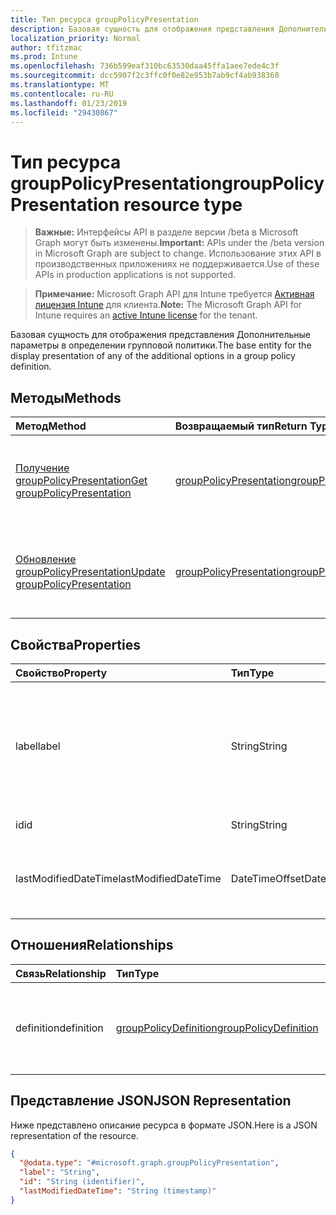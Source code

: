 ```yaml
---
title: Тип ресурса groupPolicyPresentation
description: Базовая сущность для отображения представления Дополнительные параметры в определении групповой политики.
localization_priority: Normal
author: tfitzmac
ms.prod: Intune
ms.openlocfilehash: 736b599eaf310bc63530daa45ffa1aee7ede4c3f
ms.sourcegitcommit: dcc5907f2c3ffc0f0e82e953b7ab9cf4ab938360
ms.translationtype: MT
ms.contentlocale: ru-RU
ms.lasthandoff: 01/23/2019
ms.locfileid: "29430867"
---
```

# <a name="grouppolicypresentation-resource-type"></a><span data-ttu-id="99c9e-103">Тип ресурса groupPolicyPresentation</span><span class="sxs-lookup"><span data-stu-id="99c9e-103">groupPolicyPresentation resource type</span></span>

> <span data-ttu-id="99c9e-104">**Важные:** Интерфейсы API в разделе версии /beta в Microsoft Graph могут быть изменены.</span><span class="sxs-lookup"><span data-stu-id="99c9e-104">**Important:** APIs under the /beta version in Microsoft Graph are subject to change.</span></span> <span data-ttu-id="99c9e-105">Использование этих API в производственных приложениях не поддерживается.</span><span class="sxs-lookup"><span data-stu-id="99c9e-105">Use of these APIs in production applications is not supported.</span></span>

> <span data-ttu-id="99c9e-106">**Примечание:** Microsoft Graph API для Intune требуется [Активная лицензия Intune](https://go.microsoft.com/fwlink/?linkid=839381) для клиента.</span><span class="sxs-lookup"><span data-stu-id="99c9e-106">**Note:** The Microsoft Graph API for Intune requires an [active Intune license](https://go.microsoft.com/fwlink/?linkid=839381) for the tenant.</span></span>

<span data-ttu-id="99c9e-107">Базовая сущность для отображения представления Дополнительные параметры в определении групповой политики.</span><span class="sxs-lookup"><span data-stu-id="99c9e-107">The base entity for the display presentation of any of the additional options in a group policy definition.</span></span>

## <a name="methods"></a><span data-ttu-id="99c9e-108">Методы</span><span class="sxs-lookup"><span data-stu-id="99c9e-108">Methods</span></span>
|<span data-ttu-id="99c9e-109">Метод</span><span class="sxs-lookup"><span data-stu-id="99c9e-109">Method</span></span>|<span data-ttu-id="99c9e-110">Возвращаемый тип</span><span class="sxs-lookup"><span data-stu-id="99c9e-110">Return Type</span></span>|<span data-ttu-id="99c9e-111">Описание</span><span class="sxs-lookup"><span data-stu-id="99c9e-111">Description</span></span>|
|:---|:---|:---|
|[<span data-ttu-id="99c9e-112">Получение groupPolicyPresentation</span><span class="sxs-lookup"><span data-stu-id="99c9e-112">Get groupPolicyPresentation</span></span>](../api/intune-grouppolicy-grouppolicypresentation-get.md)|[<span data-ttu-id="99c9e-113">groupPolicyPresentation</span><span class="sxs-lookup"><span data-stu-id="99c9e-113">groupPolicyPresentation</span></span>](../resources/intune-grouppolicy-grouppolicypresentation.md)|<span data-ttu-id="99c9e-114">Чтение свойства и связи объекта [groupPolicyPresentation](../resources/intune-grouppolicy-grouppolicypresentation.md) .</span><span class="sxs-lookup"><span data-stu-id="99c9e-114">Read properties and relationships of the [groupPolicyPresentation](../resources/intune-grouppolicy-grouppolicypresentation.md) object.</span></span>|
|[<span data-ttu-id="99c9e-115">Обновление groupPolicyPresentation</span><span class="sxs-lookup"><span data-stu-id="99c9e-115">Update groupPolicyPresentation</span></span>](../api/intune-grouppolicy-grouppolicypresentation-update.md)|[<span data-ttu-id="99c9e-116">groupPolicyPresentation</span><span class="sxs-lookup"><span data-stu-id="99c9e-116">groupPolicyPresentation</span></span>](../resources/intune-grouppolicy-grouppolicypresentation.md)|<span data-ttu-id="99c9e-117">Обновление свойства объекта [groupPolicyPresentation](../resources/intune-grouppolicy-grouppolicypresentation.md) .</span><span class="sxs-lookup"><span data-stu-id="99c9e-117">Update the properties of a [groupPolicyPresentation](../resources/intune-grouppolicy-grouppolicypresentation.md) object.</span></span>|

## <a name="properties"></a><span data-ttu-id="99c9e-118">Свойства</span><span class="sxs-lookup"><span data-stu-id="99c9e-118">Properties</span></span>
|<span data-ttu-id="99c9e-119">Свойство</span><span class="sxs-lookup"><span data-stu-id="99c9e-119">Property</span></span>|<span data-ttu-id="99c9e-120">Тип</span><span class="sxs-lookup"><span data-stu-id="99c9e-120">Type</span></span>|<span data-ttu-id="99c9e-121">Описание</span><span class="sxs-lookup"><span data-stu-id="99c9e-121">Description</span></span>|
|:---|:---|:---|
|<span data-ttu-id="99c9e-122">label</span><span class="sxs-lookup"><span data-stu-id="99c9e-122">label</span></span>|<span data-ttu-id="99c9e-123">String</span><span class="sxs-lookup"><span data-stu-id="99c9e-123">String</span></span>|<span data-ttu-id="99c9e-124">Метка локализованный текст для любого объекта презентации.</span><span class="sxs-lookup"><span data-stu-id="99c9e-124">Localized text label for any presentation entity.</span></span> <span data-ttu-id="99c9e-125">Значение по умолчанию будет пустым.</span><span class="sxs-lookup"><span data-stu-id="99c9e-125">The default value is empty.</span></span>|
|<span data-ttu-id="99c9e-126">id</span><span class="sxs-lookup"><span data-stu-id="99c9e-126">id</span></span>|<span data-ttu-id="99c9e-127">String</span><span class="sxs-lookup"><span data-stu-id="99c9e-127">String</span></span>|<span data-ttu-id="99c9e-128">Ключ объекта.</span><span class="sxs-lookup"><span data-stu-id="99c9e-128">Key of the entity.</span></span>|
|<span data-ttu-id="99c9e-129">lastModifiedDateTime</span><span class="sxs-lookup"><span data-stu-id="99c9e-129">lastModifiedDateTime</span></span>|<span data-ttu-id="99c9e-130">DateTimeOffset</span><span class="sxs-lookup"><span data-stu-id="99c9e-130">DateTimeOffset</span></span>|<span data-ttu-id="99c9e-131">Дата и время последнего изменения объекта.</span><span class="sxs-lookup"><span data-stu-id="99c9e-131">The date and time the entity was last modified.</span></span>|

## <a name="relationships"></a><span data-ttu-id="99c9e-132">Отношения</span><span class="sxs-lookup"><span data-stu-id="99c9e-132">Relationships</span></span>
|<span data-ttu-id="99c9e-133">Связь</span><span class="sxs-lookup"><span data-stu-id="99c9e-133">Relationship</span></span>|<span data-ttu-id="99c9e-134">Тип</span><span class="sxs-lookup"><span data-stu-id="99c9e-134">Type</span></span>|<span data-ttu-id="99c9e-135">Описание</span><span class="sxs-lookup"><span data-stu-id="99c9e-135">Description</span></span>|
|:---|:---|:---|
|<span data-ttu-id="99c9e-136">definition</span><span class="sxs-lookup"><span data-stu-id="99c9e-136">definition</span></span>|[<span data-ttu-id="99c9e-137">groupPolicyDefinition</span><span class="sxs-lookup"><span data-stu-id="99c9e-137">groupPolicyDefinition</span></span>](../resources/intune-grouppolicy-grouppolicydefinition.md)|<span data-ttu-id="99c9e-138">Определение политики группы, связанные с презентации.</span><span class="sxs-lookup"><span data-stu-id="99c9e-138">The group policy definition associated with the presentation.</span></span>|

## <a name="json-representation"></a><span data-ttu-id="99c9e-139">Представление JSON</span><span class="sxs-lookup"><span data-stu-id="99c9e-139">JSON Representation</span></span>
<span data-ttu-id="99c9e-140">Ниже представлено описание ресурса в формате JSON.</span><span class="sxs-lookup"><span data-stu-id="99c9e-140">Here is a JSON representation of the resource.</span></span>
<!-- {
  "blockType": "resource",
  "keyProperty": "id",
  "@odata.type": "microsoft.graph.groupPolicyPresentation"
}
-->
``` json
{
  "@odata.type": "#microsoft.graph.groupPolicyPresentation",
  "label": "String",
  "id": "String (identifier)",
  "lastModifiedDateTime": "String (timestamp)"
}
```




